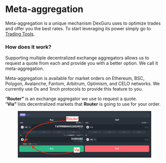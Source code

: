 # Meta-aggregation

Meta-aggregation is a unique mechanism DexGuru uses to optimize trades and offer you the best rates. To start leveraging its power simply go to [Trading Tools](./).

### How does it work?

Supporting multiple decentralized exchange aggregators allows us to request a quote from each and provide you with a better option. We call it meta-aggregation.

Meta-aggregation is available for market orders on Ethereum, BSC, Polygon, Avalanche, Fantom, Arbitrum, Optimism, and CELO networks. We currently use 0x and 1inch protocols to provide this feature to you.



“**Router”** is an exchange aggregator we use to request a quote.\
“**Via”** lists decentralized markets that **Router** is going to use for your order.

<figure><img src="../../../.gitbook/assets/image.png" alt=""><figcaption></figcaption></figure>
